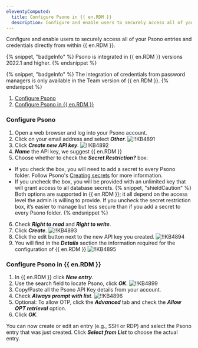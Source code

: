 ```yaml
---
eleventyComputed:
  title: Configure Psono in {{ en.RDM }}
  description: Configure and enable users to securely access all of your Psono entries and credentials directly from within {{ en.RDM }}.
---
```

Configure and enable users to securely access all of your Psono entries and credentials directly from within {{ en.RDM }}.

{% snippet, "badgeInfo" %}
Psono is integrated in {{ en.RDM }} versions 2022.1 and higher.
{% endsnippet %}

{% snippet, "badgeInfo" %}
The integration of credentials from password managers is only available in the Team version of {{ en.RDM }}.
{% endsnippet %}

1. <a href="#psono">Configure Psono</a>
1. <a href="#rdm">Configure Psono in {{ en.RDM }}</a>

### Configure Psono
<a name="psono"></a>

1. Open a web browser and log into your Psono account.
1. Click on your email address and select ***Other***.
![!!KB4891](https://cdnweb.devolutions.net/docs/docs_en_kb_KB4891.png)
1. Click ***Create new API key***.
![!!KB4892](https://cdnweb.devolutions.net/docs/docs_en_kb_KB4892.png)
1. ***Name*** the API key, we suggest {{ en.RDM }}
1. Choose whether to check the ***Secret Restriction?*** box:
* If you check the box, you will need to add a secret to every Psono folder. Follow Psono's [Creating secrets](https://doc.psono.com/user/basic/creating-secrets.html#creating-secrets) for more information.
* If you uncheck the box, you will be provided with an unlimited key that will grant access to all database secrets.
{% snippet, "shieldCaution" %}
Both options are supported in {{ en.RDM }}; it all depend on the access level the admin is willing to provide. If you uncheck the secret restriction box, it’s easier to manage but less secure than if you add a secret to every Psono folder.
{% endsnippet %}

6. Check ***Right to read*** and ***Right to write***.
1. Click ***Create***.
![!!KB4893](https://cdnweb.devolutions.net/docs/docs_en_kb_KB4893.png)
1. Click the edit button next to the new API key you created.
![!!KB4894](https://cdnweb.devolutions.net/docs/docs_en_kb_KB4894.png)
1. You will find in the ***Details*** section the information required for the configuration of {{ en.RDM }}
![!!KB4895](https://cdnweb.devolutions.net/docs/docs_en_kb_KB4895.png)

### Configure Psono in {{ en.RDM }}
<a name="rdm"></a>

1. In {{ en.RDM }} click ***New entry***.
1. Use the search field to locate Psono, click ***OK***.
![!!KB4899](https://cdnweb.devolutions.net/docs/docs_en_kb_KB4899.png)
1. Copy/Paste all the Psono API Key details from your account.
1. Check ***Always prompt with list***.
![!!KB4896](https://cdnweb.devolutions.net/docs/docs_en_kb_KB4896.png)
1. Optional: To allow OTP, click the ***Advanced*** tab and check the ***Allow OPT retrieval*** option.
1. Click ***OK***.

You can now create or edit an entry (e.g., SSH or RDP) and select the Psono entry that was just created. Click ***Select from List*** to choose the actual entry.
